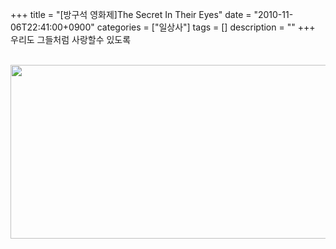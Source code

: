 +++
title = "[방구석 영화제]The Secret In Their Eyes"
date = "2010-11-06T22:41:00+0900"
categories = ["일상사"]
tags = []
description = ""
+++
<span class="copyright_entry" style="display:block;" title="[방구석 영화제]The Secret In Their Eyes@@**@@http://shed.egloos.com/3490162"></span>우리도 그들처럼 사랑할수 있도록
<br>
<br>
<div style="text-align:center">
 <img class="image_mid" border="0" onmouseover="this.style.cursor='pointer'" alt="" src="/attachment/3490162_1.jpg" width="600" height="278.333333333" onclick="Control.Modal.openDialog(this, event, 'http://pds18.egloos.com/pds/201011/07/82/a0003782_4cd57a1379e41.jpg', 720, 334);">
</div> 
<!--
       <rdf:RDF xmlns:rdf="http://www.w3.org/1999/02/22-rdf-syntax-ns#"
		    xmlns:dc="http://purl.org/dc/elements/1.1/"
		    xmlns:trackback="http://madskills.com/public/xml/rss/module/trackback/">
       <rdf:Description
	        rdf:about="http://shed.egloos.com/3490162"
	        dc:identifier="http://shed.egloos.com/3490162"
	        dc:title="[방구석 영화제]The Secret In Their Eyes"
	        trackback:ping="http://shed.egloos.com/tb/3490162"/>
       </rdf:RDF>
       -->

<ul></ul>